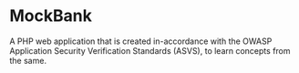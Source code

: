 # MockBank
A PHP web application that is created in-accordance with the OWASP Application Security Verification Standards (ASVS), to learn concepts from the same.
